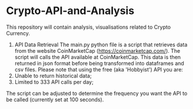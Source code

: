 # Crypto-API-and-Analysis
This repository will contain analysis, visualisations related to Crypto Currency.


1. API Data Retrieval
The main.py python file is a script that retrieves data from the website CoinMarketCap (https://coinmarketcap.com/). The script will calls the API available at 
CoinMarketCap. This data is then returned in json format before being transformed into dataframes and csv files. Please note that using the free (aka 'Hobbyist') API
you are: 
  1. Unable to return historical data;
  2. Limited to 333 API calls per day;

The script can be adjusted to determine the frequency you want the API to be called (currently set at 100 seconds).
